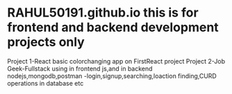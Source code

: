 # RAHUL50191.github.io this is for frontend and backend development projects only
Project 1-React basic colorchanging app on FirstReact project
Project 2-Job Geek-Fullstack using in frontend js,and in backend nodejs,mongodb,postman -login,signup,searching,loaction finding,CURD operations in database etc 
